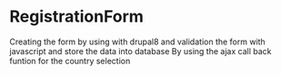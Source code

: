 # RegistrationForm
Creating the form by using with drupal8 and validation the form with javascript and store the data into database
By using the ajax call back funtion for the country selection
